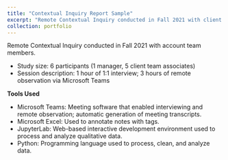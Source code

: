 ```yaml
---
title: "Contextual Inquiry Report Sample"
excerpt: "Remote Contextual Inquiry conducted in Fall 2021 with client account team members."
collection: portfolio
---
```


Remote Contextual Inquiry conducted in Fall 2021 with account team members. 
- Study size: 6 participants (1 manager, 5 client team associates)
- Session description: 1 hour of 1:1 interview; 3 hours of remote observation via Microsoft Teams

__Tools Used__
- Microsoft Teams: Meeting software that enabled interviewing and remote observation; automatic generation of meeting transcripts.
- Microsoft Excel: Used to annotate notes with tags.
- JupyterLab: Web-based interactive development environment used to process and analyze qualitative data.
- Python: Programming language used to process, clean, and analyze data.
